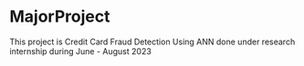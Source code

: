 # MajorProject
This project is Credit Card Fraud Detection Using ANN done under research internship during June - August 2023
